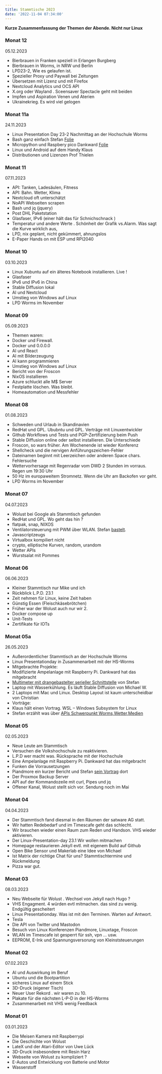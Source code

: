 ```yaml
---
title: Stammtische 2023
date: '2022-11-04 07:34:00'
---
```


**Kurze Zusammenfassung der Themen der Abende. Nicht nur Linux**

### Monat 12
05.12.2023
- Bierbrauen in Franken speziell in Erlangen Burgberg
- Bierbrauen in Worms, in NRW und Berlin
- LPD23-2, Wie es gelaufen ist.
- Spezieller Proxy und Paywall bei Zeitungen
- Übersetzen mit Lizenz und mit Firefox
- Nextcloud  Analytics und OCS API
- X.org oder Wayland . Sceensaver Spectacle geht mit beiden
- Impfen und Aspiration Venen und Aterien
- Ukrainekrieg. Es wird viel gelogen


### Monat 11a
24.11.2023
- Linux Presentation Day 23-2 Nachmittag an der Hochschule Worms
- Bash ganz einfach Stefan [Folie](https://github.com/dewomser/BASH-LPD2023/)
- Micropython und Raspbery pico Dankward [Folie](../../../../../../../dankward_lpd23_2_vortrag)
- Linux und Android auf dem Handy Klaus
- Distributionen und Lizenzen Prof Thielen


### Monat 11
07.11.2023
- API:  Tanken, Ladesäulen, Fitness
- API:  Bahn. Wetter, Klima
- Nextcloud oft unterschätzt
- NoAPI Webseiten scrapen
- Bash und jq (jquery)
- Post DHL Paketstation
- Glasfaser, IPv6  (einer hält das für Schnichschnack )
- Temperatur und andere Werte . Schönheit  der Grafik vs.Alarm. Was sagt die Kurve wirklich aus,
- LPD, nix geplant, nicht gekümmert, ahnungslos
- E-Paper Hands on mit ESP umd RPI2040


### Monat 10
03.10.2023
- Linux Xubuntu auf ein älteres Notebook installieren. Live !
- Glasfaser
- IPv6 und IPv6 in China
- Stable Diffusion lokal
- AI und Nextcloud
- Umstieg von Windows auf Linux
- LPD Worms im November


### Monat 09
05.09.2023
- Themen waren:
- Docker und Firewall.
- Docker und 0.0.0.0
- AI und React
- AI mit Bilderzeugung
- AI kann programmieren
- Umstieg von Windows auf Linux
- Bericht von der Froscon
- NixOS installieren
- Azure schluckt alle M$ Server
- Festplatte löschen. Was bleibt.
- Homeautomation und Messfehler


### Monat 08
01.08.2023
- Schweden und Urlaub in Skandinavien
- RedHat und GPL. Ububntu und GPL. Verträge mit Linuxentwickler
- Github Workflows und Tests und PGP-Zertifizierung beim Push
- Stable Diffusion online oder selbst installieren. Die Unterschiede
- Froscon, so wars früher. Am Wochenende ist wieder Konferenz
- Shellcheck und die nervigen Anführungszeichen-Fehler
- Dateinamen beginnt mit Leerzeichen oder anderen Space chars. Fehlersuche
- Wettervorhersage mit Regenradar vom DWD 2 Stunden im vorraus. Regen um 19:30 Uhr
- 50 Hz im europaweitem Stromnetz. Wenn die Uhr am Backofen vor geht.
- LPD Worms im November


### Monat 07
04.07.2023
- Wolust bei Google als Stammtisch gefunden
- RedHat und GPL. Wo geht das hin ?
- flatpak, snap, NIXOS
- Ventilatorsteuerung mit PWM über WLAN. Stefan [bastelt](https://www.untergang.de/index.php/liste-linux/tischkuehler-vpm-lidl-gepimpt.html).
- Javascriptzeugs
- Virtualbox kompiliert nicht
- crypto, elliptische Kurven, random, urandom
- Wetter APIs
- Wurstsalat mit Pommes


### Monat 06
06.06.2023

- Kleiner Stammtisch nur Mike und ich
- Rückblick L.P.D. 23.1
- Zeit nehmen für Linux, keine Zeit haben
- Günstig Essen (Fleischkäsebrötchen)
- Früher war der Wolust auch nur wir 2.
- Docker compose up
- Unit-Tests
- Zertifikate für IOTs


### Monat 05a
26.05.2023

- Außerordentlicher Stammtisch an der Hochschule Worms
- Linux Presentationday in Zusammenarbeit mit der HS-Worms
- Mitgebrachte Projekte:
- Modifizierte Ampelanlage mit Raspberry Pi. Dankward hat das mitgebracht
- [Multimeter mit drangebastelter serieller Schnittstelle](https://nc.stefan-höhn.de/sites/spatzenbrett/sub/multimeter) von Stefan
- Laptop mit Wasserkühlung. Es läuft Stable Diffusion von Michael W.
- 2 Laptops mit Mac und Linux. Desktop Layout ist kaum unterscheidbar von Christian
- Vorträge:
- Klaus hält einen Vortrag. WSL – Windows Subsystem for Linux
- Stefan erzählt was über [APIs Schwerpunkt Worms,Wetter,Medien](https://www.untergang.de/index.php/konferenzen-thema-linux/lpd-23-1-in-worms.html)

### Monat 05
02.05.2023

- Neue Leute am Stammtisch
- Versuchen die Volkshochschule zu reaktivieren.
- L.P.D wer macht was. Rücksprache mit der Hochschule
- Eine Ampelanlage mit Raspberry Pi. Dankward hat das mitgebracht
- Funken die Vorrausetzungen
- Piandmore ein kurzer Bericht und Stefan [sein Vortrag](https://www.untergang.de/index.php/konferenzen-thema-linux/piandmore-13-ich-war-sprecher.html) dort
- Der Proxmox Backup Server
- API auf der Kommandozeile mit curl, Pipes und jq
- Offener Kanal, Wolust stellt sich vor. Sendung noch im Mai


### Monat 04
04.04.2023

- Der Stammtisch fand diesmal in den Räumen der satware AG statt. 
- Wir hatten Redebedarf und im Timescafe geht das schlecht.
- Wir brauchen wieder einen Raum zum Reden und Handson. VHS wieder aktivieren.
- Der Linux-Presentation-day 23.1  Wir wollen mitmachen 
- Homepage restaurieren Jekyll evtl. mit eigenem Build auf Github
- Open Bike Sensor und Makerlab  eine Idee von Michael
- Ist Matrix der richtige Chat für uns? Stammtischtermine und Rückmeldung
- Pizza war gut.


### Monat 03
08.03.2023

- Neu Webseite für Wolust . Wechsel von Jekyll nach Hugo ?
- VHS Engagment. 4 würden evtl mitmachen. das sind zu wenig. Endgültig gescheitert
- Linux Presentationday. Was ist mit den Terminen. Warten auf Antwort.
- Tesla
- Die API von Twitter und Mastodon
- Besuch von Linux Konferenzen Piandmore, Linuxtage, Froscon
- WLAN im Timescafe ist gesperrt für ssh, vpn … usw.
- EEPROM, E-Ink und Spannungsversorung von Kleinststeuerungen


### Monat 02
07.02.2023

- AI und Auswirkung im Beruf
- Ubuntu und die Bootpartition
- sicheres Linux auf einem Stick
- 3D-Druck (eigener Tisch)
- Neuer User Rekord . wir waren zu 10.
- Plakate für die nächsten L-P-D in der HS-Worms
- Zusammenarbeit mit VHS wenig Feedback


### Monat 01
03.01.2023

- Die Meisen Kamera mit Raspberrypi
- Die Geschichte von Wolust
- LateX  und der Atari-Editor von Uwe Lück
- 3D-Druck insbesondere mit Resin Harz
- Webseite von Wolust zu kompliziert ?
- E-Autos und Entwicklung von Batterie und Motor
- Wasserstoff

